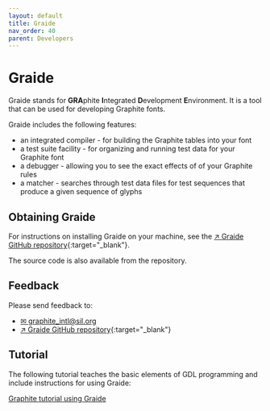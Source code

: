 ```yaml
---
layout: default
title: Graide
nav_order: 40
parent: Developers
---
```


# Graide

Graide stands for **GRA**phite **I**ntegrated **D**evelopment **E**nvironment. It is a tool that can be used for developing Graphite fonts.

Graide includes the following features:

* an integrated compiler - for building the Graphite tables into your font
* a test suite facility - for organizing and running test data for your Graphite font
* a debugger - allowing you to see the exact effects of of your Graphite rules
* a matcher - searches through test data files for test sequences that produce a given sequence of glyphs

## Obtaining Graide

For instructions on installing Graide on your machine, see the [&#x2197; Graide GitHub repository](https://github.com/silnrsi/graide){:target="_blank"}.

The source code is also available from the repository.

## Feedback

Please send feedback to:

* [&#x2709; graphite_intl@sil.org](mailto:graphite_intl@sil.org)
* [&#x2197; Graide GitHub repository](https://github.com/silnrsi/graide){:target="_blank"}

## Tutorial

The following tutorial teaches the basic elements of GDL programming and include instructions for using Graide:

[Graphite tutorial using Graide](graide_tutorial0)